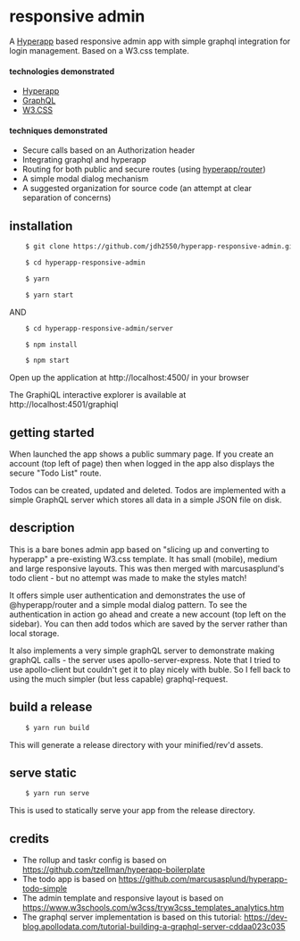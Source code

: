 # responsive admin

A [Hyperapp](https://github.com/hyperapp/hyperapp) based responsive admin app with simple graphql integration for login management.  Based on a W3.css template.

#### technologies demonstrated
* [Hyperapp](https://github.com/hyperapp/hyperapp)
* [GraphQL](https://graphql.org)
* [W3.CSS](https://www.w3schools.com/w3css)

#### techniques demonstrated
* Secure calls based on an Authorization header
* Integrating graphql and hyperapp
* Routing for both public and secure routes (using [hyperapp/router](https://github.com/hyperapp/router))
* A simple modal dialog mechanism
* A suggested organization for source code (an attempt at clear separation of concerns)

## installation

````bash
    $ git clone https://github.com/jdh2550/hyperapp-responsive-admin.git

    $ cd hyperapp-responsive-admin

    $ yarn

    $ yarn start
````

AND

````bash
    $ cd hyperapp-responsive-admin/server

    $ npm install

    $ npm start
````

Open up the application at http://localhost:4500/ in your browser

The GraphiQL interactive explorer is available at http://localhost:4501/graphiql

## getting started

When launched the app shows a public summary page.  If you create an account (top left of page) then when logged in the app also displays the secure "Todo List" route.

Todos can be created, updated and deleted.  Todos are implemented with a simple GraphQL server which stores all data in a simple JSON file on disk.

## description

This is a bare bones admin app based on "slicing up and converting to hyperapp" a pre-existing W3.css template.  It has small (mobile), medium and large responsive layouts.  This was then merged with marcusasplund's todo client - but no attempt was made to make the styles match!

It offers simple user authentication and demonstrates the use of @hyperapp/router and a simple modal dialog pattern.  To see the authentication in action go ahead and create a new account (top left on the sidebar).  You can then add todos which are saved by the server rather than local storage.

It also implements a very simple graphQL server to demonstrate making graphQL calls - the server uses apollo-server-express.  Note that I tried to use apollo-client but couldn't get it to play nicely with buble.  So I fell back to using the much simpler (but less capable) graphql-request.

## build a release

````bash
    $ yarn run build

````
This will generate a release directory with your minified/rev'd assets.


## serve static

````bash
    $ yarn run serve

````

This is used to statically serve your app from the release directory.

## credits

* The rollup and taskr config is based on https://github.com/tzellman/hyperapp-boilerplate
* The todo app is based on https://github.com/marcusasplund/hyperapp-todo-simple
* The admin template and responsive layout is based on https://www.w3schools.com/w3css/tryw3css_templates_analytics.htm
* The graphql server implementation is based on this tutorial: https://dev-blog.apollodata.com/tutorial-building-a-graphql-server-cddaa023c035
